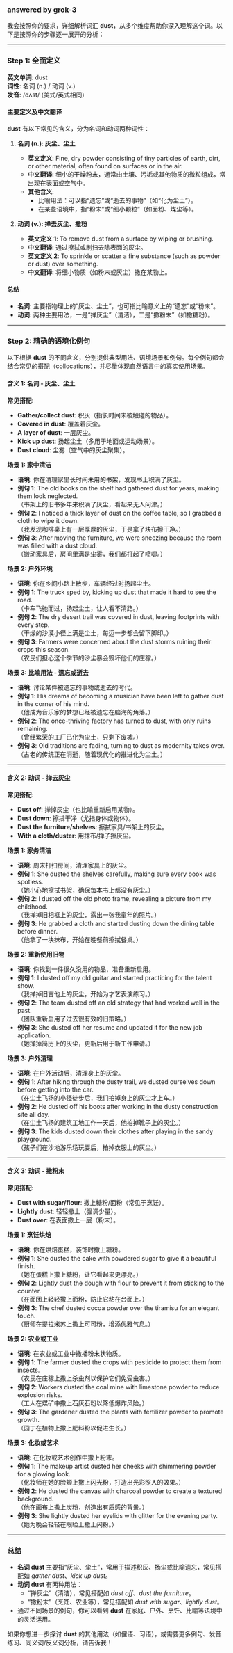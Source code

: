 ### answered by grok-3
我会按照你的要求，详细解析词汇 **dust**，从多个维度帮助你深入理解这个词。以下是按照你的步骤逐一展开的分析：

---

### Step 1: 全面定义

**英文单词**: dust  
**词性**: 名词 (n.) / 动词 (v.)  
**发音**: /dʌst/ (美式/英式相同)  

#### 主要定义及中文翻译
**dust** 有以下常见的含义，分为名词和动词两种词性：

1. **名词 (n.): 灰尘、尘土**  
   - **英文定义**: Fine, dry powder consisting of tiny particles of earth, dirt, or other material, often found on surfaces or in the air.  
   - **中文翻译**: 细小的干燥粉末，通常由土壤、污垢或其他物质的微粒组成，常出现在表面或空气中。  
   - **其他含义**:  
     - 比喻用法：可以指“遗忘”或“逝去的事物”（如“化为尘土”）。  
     - 在某些语境中，指“粉末”或“细小颗粒”（如面粉、煤尘等）。  

2. **动词 (v.): 掸去灰尘、撒粉**  
   - **英文定义 1**: To remove dust from a surface by wiping or brushing.  
   - **中文翻译**: 通过擦拭或刷扫去除表面的灰尘。  
   - **英文定义 2**: To sprinkle or scatter a fine substance (such as powder or dust) over something.  
   - **中文翻译**: 将细小物质（如粉末或灰尘）撒在某物上。  

#### 总结
- **名词**: 主要指物理上的“灰尘、尘土”，也可指比喻意义上的“遗忘”或“粉末”。  
- **动词**: 两种主要用法，一是“掸灰尘”（清洁），二是“撒粉末”（如撒糖粉）。  

---

### Step 2: 精确的语境化例句

以下根据 **dust** 的不同含义，分别提供典型用法、语境场景和例句。每个例句都会结合常见的搭配（collocations），并尽量体现自然语言中的真实使用场景。

#### 含义 1: 名词 - 灰尘、尘土
**常见搭配**:  
- **Gather/collect dust**: 积灰（指长时间未被触碰的物品）。  
- **Covered in dust**: 覆盖着灰尘。  
- **A layer of dust**: 一层灰尘。  
- **Kick up dust**: 扬起尘土（多用于地面或运动场景）。  
- **Dust cloud**: 尘雾（空气中的灰尘聚集）。  

**场景 1: 家中清洁**  
- **语境**: 你在清理家里长时间未用的书架，发现书上积满了灰尘。  
- **例句 1**: The old books on the shelf had gathered dust for years, making them look neglected.  
  （书架上的旧书多年来积满了灰尘，看起来无人问津。）  
- **例句 2**: I noticed a thick layer of dust on the coffee table, so I grabbed a cloth to wipe it down.  
  （我发现咖啡桌上有一层厚厚的灰尘，于是拿了块布擦干净。）  
- **例句 3**: After moving the furniture, we were sneezing because the room was filled with a dust cloud.  
  （搬动家具后，房间里满是尘雾，我们都打起了喷嚏。）  

**场景 2: 户外环境**  
- **语境**: 你在乡间小路上散步，车辆经过时扬起尘土。  
- **例句 1**: The truck sped by, kicking up dust that made it hard to see the road.  
  （卡车飞驰而过，扬起尘土，让人看不清路。）  
- **例句 2**: The dry desert trail was covered in dust, leaving footprints with every step.  
  （干燥的沙漠小径上满是尘土，每迈一步都会留下脚印。）  
- **例句 3**: Farmers were concerned about the dust storms ruining their crops this season.  
  （农民们担心这个季节的沙尘暴会毁坏他们的庄稼。）  

**场景 3: 比喻用法 - 遗忘或逝去**  
- **语境**: 讨论某件被遗忘的事物或逝去的时代。  
- **例句 1**: His dreams of becoming a musician have been left to gather dust in the corner of his mind.  
  （他成为音乐家的梦想已经被遗忘在脑海的角落。）  
- **例句 2**: The once-thriving factory has turned to dust, with only ruins remaining.  
  （曾经繁荣的工厂已化为尘土，只剩下废墟。）  
- **例句 3**: Old traditions are fading, turning to dust as modernity takes over.  
  （古老的传统正在消逝，随着现代化的推进化为尘土。）  

---

#### 含义 2: 动词 - 掸去灰尘
**常见搭配**:  
- **Dust off**: 掸掉灰尘（也比喻重新启用某物）。  
- **Dust down**: 擦拭干净（尤指身体或物体）。  
- **Dust the furniture/shelves**: 擦拭家具/书架上的灰尘。  
- **With a cloth/duster**: 用抹布/掸子擦灰尘。  

**场景 1: 家务清洁**  
- **语境**: 周末打扫房间，清理家具上的灰尘。  
- **例句 1**: She dusted the shelves carefully, making sure every book was spotless.  
  （她小心地擦拭书架，确保每本书上都没有灰尘。）  
- **例句 2**: I dusted off the old photo frame, revealing a picture from my childhood.  
  （我掸掉旧相框上的灰尘，露出一张我童年的照片。）  
- **例句 3**: He grabbed a cloth and started dusting down the dining table before dinner.  
  （他拿了一块抹布，开始在晚餐前擦拭餐桌。）  

**场景 2: 重新使用旧物**  
- **语境**: 你找到一件很久没用的物品，准备重新启用。  
- **例句 1**: I dusted off my old guitar and started practicing for the talent show.  
  （我掸掉旧吉他上的灰尘，开始为才艺表演练习。）  
- **例句 2**: The team dusted off an old strategy that had worked well in the past.  
  （团队重新启用了过去很有效的旧策略。）  
- **例句 3**: She dusted off her resume and updated it for the new job application.  
  （她掸掉简历上的灰尘，更新后用于新工作申请。）  

**场景 3: 户外清理**  
- **语境**: 在户外活动后，清理身上的灰尘。  
- **例句 1**: After hiking through the dusty trail, we dusted ourselves down before getting into the car.  
  （在尘土飞扬的小径徒步后，我们拍掉身上的灰尘才上车。）  
- **例句 2**: He dusted off his boots after working in the dusty construction site all day.  
  （在尘土飞扬的建筑工地工作一天后，他拍掉靴子上的灰尘。）  
- **例句 3**: The kids dusted down their clothes after playing in the sandy playground.  
  （孩子们在沙地游乐场玩耍后，拍掉衣服上的灰尘。）  

---

#### 含义 3: 动词 - 撒粉末
**常见搭配**:  
- **Dust with sugar/flour**: 撒上糖粉/面粉（常见于烹饪）。  
- **Lightly dust**: 轻轻撒上（强调少量）。  
- **Dust over**: 在表面撒上一层（粉末）。  

**场景 1: 烹饪烘焙**  
- **语境**: 你在烘焙蛋糕，装饰时撒上糖粉。  
- **例句 1**: She dusted the cake with powdered sugar to give it a beautiful finish.  
  （她在蛋糕上撒上糖粉，让它看起来更漂亮。）  
- **例句 2**: Lightly dust the dough with flour to prevent it from sticking to the counter.  
  （在面团上轻轻撒上面粉，防止它粘在台面上。）  
- **例句 3**: The chef dusted cocoa powder over the tiramisu for an elegant touch.  
  （厨师在提拉米苏上撒上可可粉，增添优雅气息。）  

**场景 2: 农业或工业**  
- **语境**: 在农业或工业中撒播粉末状物质。  
- **例句 1**: The farmer dusted the crops with pesticide to protect them from insects.  
  （农民在庄稼上撒上杀虫剂以保护它们免受虫害。）  
- **例句 2**: Workers dusted the coal mine with limestone powder to reduce explosion risks.  
  （工人在煤矿中撒上石灰石粉以降低爆炸风险。）  
- **例句 3**: The gardener dusted the plants with fertilizer powder to promote growth.  
  （园丁在植物上撒上肥料粉以促进生长。）  

**场景 3: 化妆或艺术**  
- **语境**: 在化妆或艺术创作中撒上粉末。  
- **例句 1**: The makeup artist dusted her cheeks with shimmering powder for a glowing look.  
  （化妆师在她的脸颊上撒上闪光粉，打造出光彩照人的效果。）  
- **例句 2**: He dusted the canvas with charcoal powder to create a textured background.  
  （他在画布上撒上炭粉，创造出有质感的背景。）  
- **例句 3**: She lightly dusted her eyelids with glitter for the evening party.  
  （她为晚会轻轻在眼睑上撒上闪粉。）  

---

### 总结
- **名词 dust** 主要指“灰尘、尘土”，常用于描述积灰、扬尘或比喻遗忘，常见搭配如 *gather dust*、*kick up dust*。  
- **动词 dust** 有两种用法：  
  - “掸灰尘”（清洁），常见搭配如 *dust off*、*dust the furniture*。  
  - “撒粉末”（烹饪、农业等），常见搭配如 *dust with sugar*、*lightly dust*。  
- 通过不同场景的例句，你可以看到 **dust** 在家庭、户外、烹饪、比喻等语境中的灵活运用。

如果你想进一步探讨 **dust** 的其他用法（如俚语、习语），或需要更多例句、发音练习、同义词/反义词分析，请告诉我！